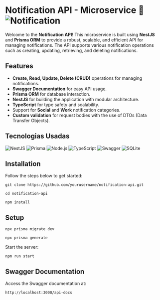 # Notification API - Microservice 🔔 ![Notification](https://img.shields.io/badge/Notification-0074D9?logo=bell&logoColor=white)


  <p>Welcome to the <strong>Notification API</strong>! This microservice is built using <i class="fab fa-nestjs icon"></i><strong>NestJS</strong> and <i class="fab fa-prisma icon"></i><strong>Prisma ORM</strong> to provide a robust, scalable, and efficient API for managing notifications. The API supports various notification operations such as creating, updating, retrieving, and deleting notifications.</p>

  ## Features
  <ul>
    <li><strong>Create, Read, Update, Delete (CRUD)</strong> operations for managing notifications.</li>
    <li><strong>Swagger Documentation</strong> for easy API usage.</li>
    <li><strong>Prisma ORM</strong> for database interaction.</li>
    <li><strong>NestJS</strong> for building the application with modular architecture.</li>
    <li><strong>TypeScript</strong> for type safety and scalability.</li>
    <li>Support for <strong>Social</strong> and <strong>Work</strong> notification categories.</li>
    <li><strong>Custom validation</strong> for request bodies with the use of DTOs (Data Transfer Objects).</li>
  </ul>

## Tecnologias Usadas

![NestJS](https://img.shields.io/badge/NestJS-4E3B8D?logo=nestjs&logoColor=white)
![Prisma](https://img.shields.io/badge/Prisma-2D3748?logo=prisma&logoColor=white)
![Node.js](https://img.shields.io/badge/Node.js-8CC84B?logo=node.js&logoColor=white)
![TypeScript](https://img.shields.io/badge/TypeScript-3178C6?logo=typescript&logoColor=white)
![Swagger](https://img.shields.io/badge/Swagger-85EA2D?logo=swagger&logoColor=white)
![SQLite](https://img.shields.io/badge/SQLite-003B57?logo=database&logoColor=white)


  </ul>

 ## Installation
  <p>Follow the steps below to get started:</p>
  <pre><code>git clone https://github.com/yourusername/notification-api.git</code></pre>
  <pre><code>cd notification-api</code></pre>
  <pre><code>npm install</code></pre>

  ## Setup
  <pre><code>npx prisma migrate dev</code></pre>
  <pre><code>npx prisma generate</code></pre>
  <p>Start the server:</p>
  <pre><code>npm run start</code></pre>

 ## Swagger Documentation
  <p>Access the Swagger documentation at:</p>
  <pre><code>http://localhost:3000/api-docs</code></pre>
